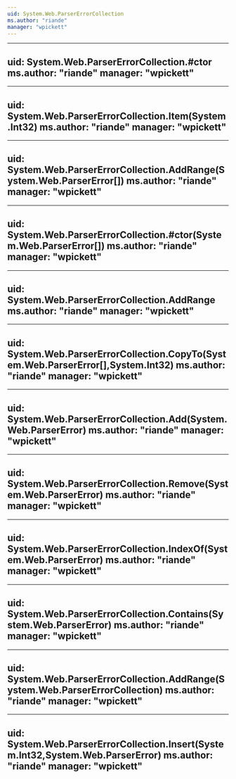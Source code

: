 ```yaml
---
uid: System.Web.ParserErrorCollection
ms.author: "riande"
manager: "wpickett"
---
```


---
uid: System.Web.ParserErrorCollection.#ctor
ms.author: "riande"
manager: "wpickett"
---

---
uid: System.Web.ParserErrorCollection.Item(System.Int32)
ms.author: "riande"
manager: "wpickett"
---

---
uid: System.Web.ParserErrorCollection.AddRange(System.Web.ParserError[])
ms.author: "riande"
manager: "wpickett"
---

---
uid: System.Web.ParserErrorCollection.#ctor(System.Web.ParserError[])
ms.author: "riande"
manager: "wpickett"
---

---
uid: System.Web.ParserErrorCollection.AddRange
ms.author: "riande"
manager: "wpickett"
---

---
uid: System.Web.ParserErrorCollection.CopyTo(System.Web.ParserError[],System.Int32)
ms.author: "riande"
manager: "wpickett"
---

---
uid: System.Web.ParserErrorCollection.Add(System.Web.ParserError)
ms.author: "riande"
manager: "wpickett"
---

---
uid: System.Web.ParserErrorCollection.Remove(System.Web.ParserError)
ms.author: "riande"
manager: "wpickett"
---

---
uid: System.Web.ParserErrorCollection.IndexOf(System.Web.ParserError)
ms.author: "riande"
manager: "wpickett"
---

---
uid: System.Web.ParserErrorCollection.Contains(System.Web.ParserError)
ms.author: "riande"
manager: "wpickett"
---

---
uid: System.Web.ParserErrorCollection.AddRange(System.Web.ParserErrorCollection)
ms.author: "riande"
manager: "wpickett"
---

---
uid: System.Web.ParserErrorCollection.Insert(System.Int32,System.Web.ParserError)
ms.author: "riande"
manager: "wpickett"
---
